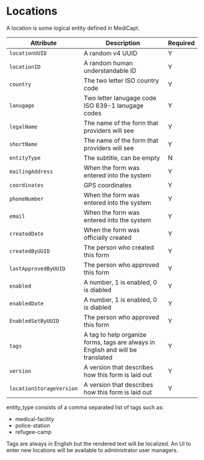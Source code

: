 Locations
=========

A location is some logical entity defined in MediCapt.

|Attribute                                  | Description                                                                                | Required
|-------------------------------------------|--------------------------------------------------------------------------------------------|----------
|`locationUUID`                             | A random v4 UUID                                                                           | Y
|`locationID`                               | A random human understandable ID                                                           | Y
|`country`                                  | The two letter ISO country code                                                            | Y
|`lanugage`                                 | Two letter lanugage code ISO 639-1 lanugage codes                                          | Y
|`legalName`                               | The name of the form that providers will see                                               | Y
|`shortName`                               | The name of the form that providers will see                                               | Y
|`entityType`                              | The subtitle, can be empty                                                                 | N
|`mailingAddress`                          | When the form was entered into the system                                                  | Y
|`coordinates`                              | GPS coordinates                                                                            | Y
|`phoneNumber`                             | When the form was entered into the system                                                  | Y
|`email`                                    | When the form was entered into the system                                                  | Y
|`createdDate`                              | When the form was officially created                                                       | Y
|`createdByUUID`                            | The person who created this form                                                           | Y
|`lastApprovedByUUID`                       | The person who approved this form                                                          | Y
|`enabled`                                  | A number, 1 is enabled, 0 is diabled                                                       | Y
|`enabledDate`                              | A number, 1 is enabled, 0 is diabled                                                       | Y
|`EnabledSetByUUID`                         | The person who approved this form                                                          | Y
|`tags`                                     | A tag to help organize forms, tags are always in English and will be translated            | Y
|`version`                                  | A version that describes how this form is laid out                                         | Y
|`locationStorageVersion`                   | A version that describes how this form is laid out                                         | Y

entity_type consists of a comma separated list of tags such as:
  - medical-facility
  - police-station
  - refugee-camp

Tags are always in English but the rendered text will be localized. An UI to
enter new locations will be available to administrator user managers.
